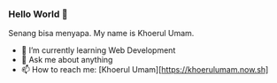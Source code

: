 ### Hello World 👋
Senang bisa menyapa. My name is Khoerul Umam.


- 🌱 I’m currently learning Web Development
- 💬 Ask me about anything
- 📫 How to reach me: [Khoerul Umam][https://khoerulumam.now.sh]
